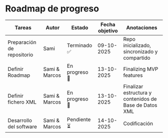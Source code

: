 <h1>Roadmap de progreso</h1>

<table>
  <thead>
    <tr>
      <th>Tareas</th>
      <th>Autor</th>
      <th>Estado</th>
      <th>Fecha objetivo</th>
      <th>Anotaciones</th>
    </tr>
  </thead>
  <tbody>
    <tr>
      <td>Preparación de repositorio</td>
      <td>Sami</td>
      <td>Terminado ✅</td>
      <td>09-10-2025</td>
      <td>Repo inicializado, sincronizado y compartido</td>
    </tr>
    <tr>
      <td>Definir Roadmap</td>
      <td>Sami & Marcos</td>
      <td>En progreso 🔄</td>
      <td>13-10-2025</td>
      <td>Finalizing MVP features</td>
    </tr>
    <tr>
      <td>Definir fichero XML</td>
      <td>Sami & Marcos</td>
      <td>En progreso 🔄</td>
      <td>13-10-2025</td>
      <td>Finalizar estructura y contenidos de Base de Datos XML</td>
    </tr>
    <tr>
      <td>Desarrollo del software</td>
      <td>Sami & Marcos</td>
      <td>Pendiente ⏳</td>
      <td>14-10-2025</td>
      <td>Codificación</td>
    </tr>
  </tbody>
</table>
